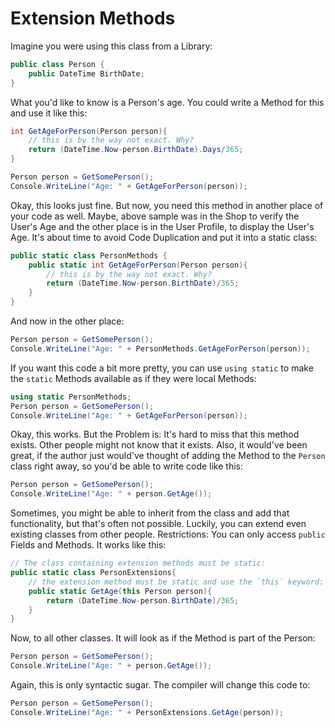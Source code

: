 # Extension Methods

Imagine you were using this class from a Library:

```cs
public class Person {
    public DateTime BirthDate;
}
```

What you'd like to know is a Person's age. You could write a Method for this and use it like this:

```cs
int GetAgeForPerson(Person person){
    // this is by the way not exact. Why?
    return (DateTime.Now-person.BirthDate).Days/365;
}

Person person = GetSomePerson();
Console.WriteLine("Age: " + GetAgeForPerson(person));
```

Okay, this looks just fine. But now, you need this method in another place of your code as well. Maybe, above sample was in the Shop to verify the User's Age and the other place is in the User Profile, to display the User's Age. It's about time to avoid Code Duplication and put it into a static class:

```cs
public static class PersonMethods {
    public static int GetAgeForPerson(Person person){
        // this is by the way not exact. Why?
        return (DateTime.Now-person.BirthDate)/365;
    }
}
```

And now in the other place:
```cs
Person person = GetSomePerson();
Console.WriteLine("Age: " + PersonMethods.GetAgeForPerson(person));
```

If you want this code a bit more pretty, you can use `using static` to make the `static` Methods available as if they were local Methods:

```cs
using static PersonMethods;
Person person = GetSomePerson();
Console.WriteLine("Age: " + GetAgeForPerson(person));
```

Okay, this works. But the Problem is: It's hard to miss that this method exists. Other people might not know that it exists. Also, it would've been great, if the author just would've thought of adding the Method to the `Person` class right away, so you'd be able to write code like this:

```cs
Person person = GetSomePerson();
Console.WriteLine("Age: " + person.GetAge());
```

Sometimes, you might be able to inherit from the class and add that functionality, but that's often not possible. Luckily, you can extend even existing classes from other people. Restrictions: You can only access `public` Fields and Methods. It works like this:

```cs
// The class containing extension methods must be static:
public static class PersonExtensions{
    // the extension method must be static and use the `this` keyword:
    public static GetAge(this Person person){
        return (DateTime.Now-person.BirthDate)/365;
    }
}
```

Now, to all other classes. It will look as if the Method is part of the Person:

```cs
Person person = GetSomePerson();
Console.WriteLine("Age: " + person.GetAge());
```

Again, this is only syntactic sugar. The compiler will change this code to:

```cs
Person person = GetSomePerson();
Console.WriteLine("Age: " + PersonExtensions.GetAge(person));
```